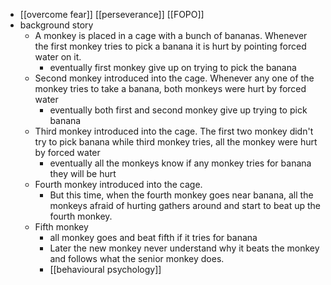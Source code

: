 - [[overcome fear]] [[perseverance]] [[FOPO]]
- background story
    - A monkey is placed in a cage with a bunch of bananas. Whenever the first monkey tries to pick a banana it is hurt by pointing forced water on it. 
        - eventually first monkey give up on trying to pick the banana
    - Second monkey introduced into the cage. Whenever any one of the monkey tries to take a banana, both monkeys were hurt by forced water
        - eventually both first and second monkey give up trying to pick banana
    - Third monkey introduced into the cage. The first two monkey didn't try to pick banana while third monkey tries, all the monkey were hurt by forced water
        - eventually all the monkeys know if any monkey tries for banana they will be hurt
    - Fourth monkey introduced into the cage. 
        - But this time, when the fourth monkey goes near banana, all the monkeys afraid of hurting gathers around and start to beat up the fourth monkey. 
    - Fifth monkey
        - all monkey goes and beat fifth if it tries for banana
        - Later the new monkey never understand why it beats the monkey and follows what the senior monkey does.
        - [[behavioural psychology]] 
